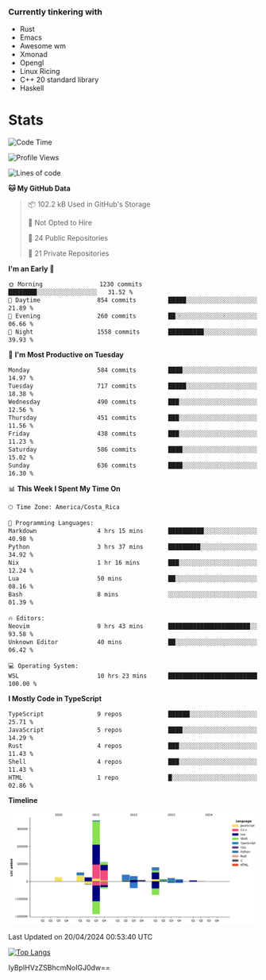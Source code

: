 ### Currently tinkering with
 - Rust
 - Emacs
 - Awesome wm
 - Xmonad
 - Opengl
 - Linux Ricing
 - C++ 20 standard library
 - Haskell

# Stats
<!--START_SECTION:waka-->
![Code Time](http://img.shields.io/badge/Code%20Time-875%20hrs%2037%20mins-blue)

![Profile Views](http://img.shields.io/badge/Profile%20Views-0-blue)

![Lines of code](https://img.shields.io/badge/From%20Hello%20World%20I%27ve%20Written-757.1%20thousand%20lines%20of%20code-blue)

**🐱 My GitHub Data** 

> 📦 102.2 kB Used in GitHub's Storage 
 > 
> 🚫 Not Opted to Hire
 > 
> 📜 24 Public Repositories 
 > 
> 🔑 21 Private Repositories 
 > 
**I'm an Early 🐤** 

```text
🌞 Morning                1230 commits        ████████░░░░░░░░░░░░░░░░░   31.52 % 
🌆 Daytime                854 commits         █████░░░░░░░░░░░░░░░░░░░░   21.89 % 
🌃 Evening                260 commits         ██░░░░░░░░░░░░░░░░░░░░░░░   06.66 % 
🌙 Night                  1558 commits        ██████████░░░░░░░░░░░░░░░   39.93 % 
```
📅 **I'm Most Productive on Tuesday** 

```text
Monday                   584 commits         ████░░░░░░░░░░░░░░░░░░░░░   14.97 % 
Tuesday                  717 commits         █████░░░░░░░░░░░░░░░░░░░░   18.38 % 
Wednesday                490 commits         ███░░░░░░░░░░░░░░░░░░░░░░   12.56 % 
Thursday                 451 commits         ███░░░░░░░░░░░░░░░░░░░░░░   11.56 % 
Friday                   438 commits         ███░░░░░░░░░░░░░░░░░░░░░░   11.23 % 
Saturday                 586 commits         ████░░░░░░░░░░░░░░░░░░░░░   15.02 % 
Sunday                   636 commits         ████░░░░░░░░░░░░░░░░░░░░░   16.30 % 
```


📊 **This Week I Spent My Time On** 

```text
🕑︎ Time Zone: America/Costa_Rica

💬 Programming Languages: 
Markdown                 4 hrs 15 mins       ██████████░░░░░░░░░░░░░░░   40.98 % 
Python                   3 hrs 37 mins       █████████░░░░░░░░░░░░░░░░   34.92 % 
Nix                      1 hr 16 mins        ███░░░░░░░░░░░░░░░░░░░░░░   12.24 % 
Lua                      50 mins             ██░░░░░░░░░░░░░░░░░░░░░░░   08.16 % 
Bash                     8 mins              ░░░░░░░░░░░░░░░░░░░░░░░░░   01.39 % 

🔥 Editors: 
Neovim                   9 hrs 43 mins       ███████████████████████░░   93.58 % 
Unknown Editor           40 mins             ██░░░░░░░░░░░░░░░░░░░░░░░   06.42 % 

💻 Operating System: 
WSL                      10 hrs 23 mins      █████████████████████████   100.00 % 
```

**I Mostly Code in TypeScript** 

```text
TypeScript               9 repos             ██████░░░░░░░░░░░░░░░░░░░   25.71 % 
JavaScript               5 repos             ████░░░░░░░░░░░░░░░░░░░░░   14.29 % 
Rust                     4 repos             ███░░░░░░░░░░░░░░░░░░░░░░   11.43 % 
Shell                    4 repos             ███░░░░░░░░░░░░░░░░░░░░░░   11.43 % 
HTML                     1 repo              █░░░░░░░░░░░░░░░░░░░░░░░░   02.86 % 
```



**Timeline**

![Lines of Code chart](https://raw.githubusercontent.com/PandeCode/PandeCode/main/assets/bar_graph.png)


 Last Updated on 20/04/2024 00:53:40 UTC
<!--END_SECTION:waka-->
<!-- 
[![PandeCode's GitHub stats](https://github-readme-stats.vercel.app/api?username=PandeCode&theme=dracula&hide_border=true&show_icons=true)](https://github.com/anuraghazra/github-readme-stats)
-->
[![Top Langs](https://github-readme-stats.vercel.app/api/top-langs/?username=PandeCode&layout=compact&theme=dracula&hide_border=true)](https://github.com/anuraghazra/github-readme-stats)

IyBpIHVzZSBhcmNoIGJ0dw==
